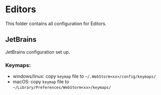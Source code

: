 # Editors

This folder contains all configuration for Editors.

## JetBrains

JetBrains configuration set up.

### Keymaps:

- windows/linux: copy `keymap` file to `~/.WebStorm<xx>/config/keymaps/`
- macOS: copy `keymap` file to `~/Library/Preferences/WebStorm<xx>/keymaps/`
